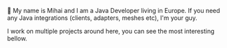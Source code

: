 👋 My name is Mihai and I am a Java Developer living in Europe.
If you need any Java integrations (clients, adapters, meshes etc), I'm your guy.

I work on multiple projects around here, you can see the most interesting bellow.

